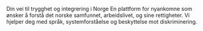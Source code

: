 Din vei til trygghet og integrering i Norge
En plattform for nyankomne som ønsker å forstå det norske samfunnet, arbeidslivet, og sine rettigheter. Vi hjelper deg med språk, systemforståelse og beskyttelse mot diskriminering.
